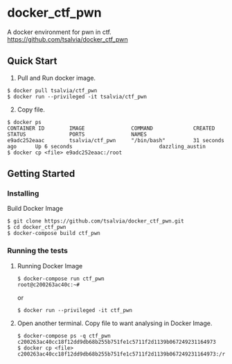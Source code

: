 # docker_ctf_pwn

A docker environment for pwn in ctf.  
https://github.com/tsalvia/docker_ctf_pwn

## Quick Start

1. Pull and Run docker image.

```bash:
$ docker pull tsalvia/ctf_pwn
$ docker run --privileged -it tsalvia/ctf_pwn
```

2. Copy file.

```bash:
$ docker ps
CONTAINER ID        IMAGE               COMMAND             CREATED             STATUS              PORTS               NAMES
e9adc252eaac        tsalvia/ctf_pwn     "/bin/bash"         31 seconds ago      Up 6 seconds                            dazzling_austin
$ docker cp <file> e9adc252eaac:/root
```

## Getting Started

### Installing

Build Docker Image

```bash:
$ git clone https://github.com/tsalvia/docker_ctf_pwn.git
$ cd docker_ctf_pwn
$ docker-compose build ctf_pwn
```

### Running the tests

1. Running Docker Image

   ```bash:
   $ docker-compose run ctf_pwn
   root@c200263ac40c:~# 
   ```
   
   or
   
   ```bash:
   $ docker run --privileged -it ctf_pwn
   ```

1. Open another terminal. Copy file to want analysing in Docker Image.

   ```bash:
   $ docker-compose ps -q ctf_pwn
   c200263ac40cc18f12dd9db68b255b751fe1c5711f2d1139b067249231164973
   $ docker cp <file> c200263ac40cc18f12dd9db68b255b751fe1c5711f2d1139b067249231164973:/root
   ```

